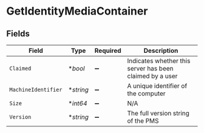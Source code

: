 # GetIdentityMediaContainer


## Fields

| Field                                                    | Type                                                     | Required                                                 | Description                                              |
| -------------------------------------------------------- | -------------------------------------------------------- | -------------------------------------------------------- | -------------------------------------------------------- |
| `Claimed`                                                | **bool*                                                  | :heavy_minus_sign:                                       | Indicates whether this server has been claimed by a user |
| `MachineIdentifier`                                      | **string*                                                | :heavy_minus_sign:                                       | A unique identifier of the computer                      |
| `Size`                                                   | **int64*                                                 | :heavy_minus_sign:                                       | N/A                                                      |
| `Version`                                                | **string*                                                | :heavy_minus_sign:                                       | The full version string of the PMS                       |